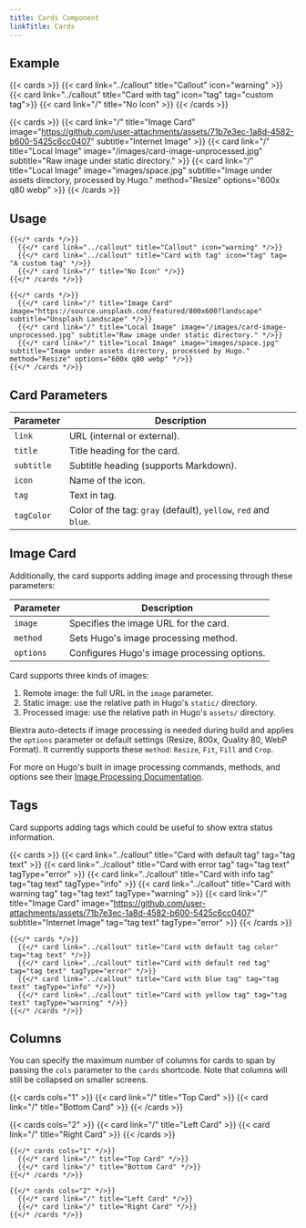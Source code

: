 ```yaml
---
title: Cards Component
linkTitle: Cards
---
```


## Example

{{< cards >}}
  {{< card link="../callout" title="Callout" icon="warning" >}}
  {{< card link="../callout" title="Card with tag" icon="tag" tag="custom tag">}}
  {{< card link="/" title="No Icon" >}}
{{< /cards >}}

{{< cards >}}
  {{< card link="/" title="Image Card" image="https://github.com/user-attachments/assets/71b7e3ec-1a8d-4582-b600-5425c6cc0407" subtitle="Internet Image" >}}
  {{< card link="/" title="Local Image" image="/images/card-image-unprocessed.jpg" subtitle="Raw image under static directory." >}}
  {{< card link="/" title="Local Image" image="images/space.jpg" subtitle="Image under assets directory, processed by Hugo." method="Resize" options="600x q80 webp" >}}
{{< /cards >}}

## Usage

```
{{</* cards */>}}
  {{</* card link="../callout" title="Callout" icon="warning" */>}}
  {{</* card link="../callout" title="Card with tag" icon="tag" tag= "A custom tag" */>}}
  {{</* card link="/" title="No Icon" */>}}
{{</* /cards */>}}
```

```
{{</* cards */>}}
  {{</* card link="/" title="Image Card" image="https://source.unsplash.com/featured/800x600?landscape" subtitle="Unsplash Landscape" */>}}
  {{</* card link="/" title="Local Image" image="/images/card-image-unprocessed.jpg" subtitle="Raw image under static directory." */>}}
  {{</* card link="/" title="Local Image" image="images/space.jpg" subtitle="Image under assets directory, processed by Hugo." method="Resize" options="600x q80 webp" */>}}
{{</* /cards */>}}
```

## Card Parameters

| Parameter  | Description                                                     |
|----------- |-----------------------------------------------------------------|
| `link`     | URL (internal or external).                                     |
| `title`    | Title heading for the card.                                     |
| `subtitle` | Subtitle heading (supports Markdown).                           |
| `icon`     | Name of the icon.                                               |
| `tag`      | Text in tag.                                                    |
| `tagColor` | Color of the tag: `gray` (default), `yellow`, `red` and `blue`. |
  
## Image Card

Additionally, the card supports adding image and processing through these parameters:

| Parameter  | Description                                 |
|----------- |---------------------------------------------|
| `image`    | Specifies the image URL for the card.       |
| `method`   | Sets Hugo's image processing method.        |
| `options`  | Configures Hugo's image processing options. |

Card supports three kinds of images:

1. Remote image: the full URL in the `image` parameter.
2. Static image: use the relative path in Hugo's `static/` directory.
3. Processed image: use the relative path in Hugo's `assets/` directory.

Blextra auto-detects if image processing is needed during build and applies the `options` parameter or default settings (Resize, 800x, Quality 80, WebP Format).
It currently supports these `method`: `Resize`, `Fit`, `Fill` and `Crop`.

For more on Hugo's built in image processing commands, methods, and options see their [Image Processing Documentation](https://gohugo.io/content-management/image-processing/).

## Tags

Card supports adding tags which could be useful to show extra status information.

{{< cards >}}
  {{< card link="../callout" title="Card with default tag" tag="tag text" >}}
  {{< card link="../callout" title="Card with error tag" tag="tag text" tagType="error" >}}
  {{< card link="../callout" title="Card with info tag" tag="tag text" tagType="info" >}}
  {{< card link="../callout" title="Card with warning tag" tag="tag text" tagType="warning" >}}
  {{< card link="/" title="Image Card" image="https://github.com/user-attachments/assets/71b7e3ec-1a8d-4582-b600-5425c6cc0407" subtitle="Internet Image" tag="tag text" tagType="error" >}}
{{< /cards >}}

```
{{</* cards */>}}
  {{</* card link="../callout" title="Card with default tag color" tag="tag text" */>}}
  {{</* card link="../callout" title="Card with default red tag" tag="tag text" tagType="error" */>}}
  {{</* card link="../callout" title="Card with blue tag" tag="tag text" tagType="info" */>}}
  {{</* card link="../callout" title="Card with yellow tag" tag="tag text" tagType="warning" */>}}
{{</* /cards */>}}
```

## Columns

You can specify the maximum number of columns for cards to span by passing the `cols` parameter to the `cards` shortcode. Note that columns will still be collapsed on smaller screens.

{{< cards cols="1" >}}
  {{< card link="/" title="Top Card" >}}
  {{< card link="/" title="Bottom Card" >}}
{{< /cards >}}

{{< cards cols="2" >}}
  {{< card link="/" title="Left Card" >}}
  {{< card link="/" title="Right Card" >}}
{{< /cards >}}

```
{{</* cards cols="1" */>}}
  {{</* card link="/" title="Top Card" */>}}
  {{</* card link="/" title="Bottom Card" */>}}
{{</* /cards */>}}

{{</* cards cols="2" */>}}
  {{</* card link="/" title="Left Card" */>}}
  {{</* card link="/" title="Right Card" */>}}
{{</* /cards */>}}
```


